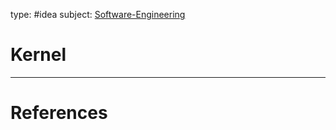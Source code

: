 type: #idea
subject: [Software-Engineering](Software-Engineering.md)
<!-- Subject should be a hub note -->
# Kernel

<!--
	Write three to five sentences in your own words
	Assume that the reader will have no context
	Include sources
	Link to other ideas
-->

---
# References
<!-- What references back up this idea -->

